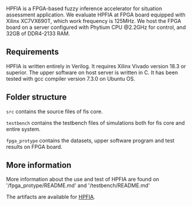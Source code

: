 
HPFIA is a FPGA-based fuzzy inference accelerator for situation assessment application.
We evaluate HPFIA at FPGA board equipped with Xilinx XC7VX690T, which work frequency is 125MHz.
We host the FPGA board on a server configured with Phytium CPU @2.2GHz for control, and 32GB of DDR4-2133 RAM.


## Requirements

HPFIA is written entirely in Verilog. It requires Xilinx Vivado version 18.3 or superior.
The upper software on host server is written in C. It has been tested with gcc compiler version 7.3.0 on Ubuntu OS.


## Folder structure

`src` contains the source files of fis core.

`testbench` contains the testbench files of simulations both for fis core and entire system. 

`fpga_protype` contains the datasets, upper software program and test results on FPGA board.



## More information

More information about the use and test of HPFIA are found on '/fpga_protype/README.md' and '/testbench/README.md' 


The artifacts are available for [HPFIA](https://github.com/gloria139com/HPFIA/).
